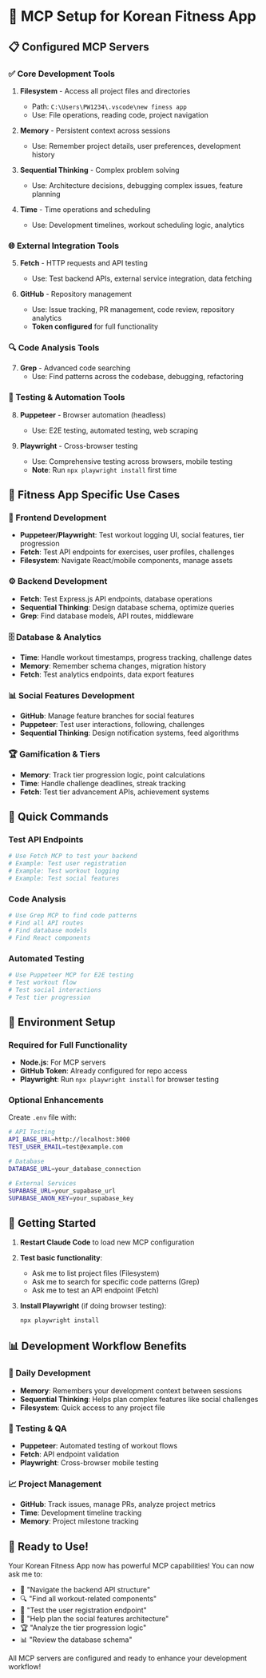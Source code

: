 # 🚀 MCP Setup for Korean Fitness App

## 📋 Configured MCP Servers

### ✅ Core Development Tools
1. **Filesystem** - Access all project files and directories
   - Path: `C:\Users\PW1234\.vscode\new finess app`
   - Use: File operations, reading code, project navigation

2. **Memory** - Persistent context across sessions
   - Use: Remember project details, user preferences, development history

3. **Sequential Thinking** - Complex problem solving
   - Use: Architecture decisions, debugging complex issues, feature planning

4. **Time** - Time operations and scheduling
   - Use: Development timelines, workout scheduling logic, analytics

### 🌐 External Integration Tools
5. **Fetch** - HTTP requests and API testing
   - Use: Test backend APIs, external service integration, data fetching

6. **GitHub** - Repository management
   - Use: Issue tracking, PR management, code review, repository analytics
   - **Token configured** for full functionality

### 🔍 Code Analysis Tools
7. **Grep** - Advanced code searching
   - Use: Find patterns across the codebase, debugging, refactoring

### 🧪 Testing & Automation Tools
8. **Puppeteer** - Browser automation (headless)
   - Use: E2E testing, automated testing, web scraping

9. **Playwright** - Cross-browser testing
   - Use: Comprehensive testing across browsers, mobile testing
   - **Note**: Run `npx playwright install` first time

## 🎯 Fitness App Specific Use Cases

### 📱 Frontend Development
- **Puppeteer/Playwright**: Test workout logging UI, social features, tier progression
- **Fetch**: Test API endpoints for exercises, user profiles, challenges
- **Filesystem**: Navigate React/mobile components, manage assets

### ⚙️ Backend Development  
- **Fetch**: Test Express.js API endpoints, database operations
- **Sequential Thinking**: Design database schema, optimize queries
- **Grep**: Find database models, API routes, middleware

### 🗄️ Database & Analytics
- **Time**: Handle workout timestamps, progress tracking, challenge dates
- **Memory**: Remember schema changes, migration history
- **Fetch**: Test analytics endpoints, data export features

### 📊 Social Features Development
- **GitHub**: Manage feature branches for social features
- **Puppeteer**: Test user interactions, following, challenges
- **Sequential Thinking**: Design notification systems, feed algorithms

### 🏆 Gamification & Tiers
- **Memory**: Track tier progression logic, point calculations
- **Time**: Handle challenge deadlines, streak tracking
- **Fetch**: Test tier advancement APIs, achievement systems

## 🔧 Quick Commands

### Test API Endpoints
```bash
# Use Fetch MCP to test your backend
# Example: Test user registration
# Example: Test workout logging
# Example: Test social features
```

### Code Analysis
```bash
# Use Grep MCP to find code patterns
# Find all API routes
# Find database models
# Find React components
```

### Automated Testing
```bash
# Use Puppeteer MCP for E2E testing
# Test workout flow
# Test social interactions
# Test tier progression
```

## 📝 Environment Setup

### Required for Full Functionality
- **Node.js**: For MCP servers
- **GitHub Token**: Already configured for repo access
- **Playwright**: Run `npx playwright install` for browser testing

### Optional Enhancements
Create `.env` file with:
```bash
# API Testing
API_BASE_URL=http://localhost:3000
TEST_USER_EMAIL=test@example.com

# Database
DATABASE_URL=your_database_connection

# External Services
SUPABASE_URL=your_supabase_url
SUPABASE_ANON_KEY=your_supabase_key
```

## 🚦 Getting Started

1. **Restart Claude Code** to load new MCP configuration
2. **Test basic functionality**:
   - Ask me to list project files (Filesystem)
   - Ask me to search for specific code patterns (Grep)
   - Ask me to test an API endpoint (Fetch)

3. **Install Playwright** (if doing browser testing):
   ```bash
   npx playwright install
   ```

## 📊 Development Workflow Benefits

### 🔄 Daily Development
- **Memory**: Remembers your development context between sessions
- **Sequential Thinking**: Helps plan complex features like social challenges
- **Filesystem**: Quick access to any project file

### 🧪 Testing & QA
- **Puppeteer**: Automated testing of workout flows
- **Fetch**: API endpoint validation
- **Playwright**: Cross-browser mobile testing

### 📈 Project Management
- **GitHub**: Track issues, manage PRs, analyze project metrics
- **Time**: Development timeline tracking
- **Memory**: Project milestone tracking

## 🎉 Ready to Use!

Your Korean Fitness App now has powerful MCP capabilities! You can now ask me to:

- 📁 "Navigate the backend API structure"
- 🔍 "Find all workout-related components"  
- 🧪 "Test the user registration endpoint"
- 📱 "Help plan the social features architecture"
- 🏆 "Analyze the tier progression logic"
- 📊 "Review the database schema"

All MCP servers are configured and ready to enhance your development workflow!

